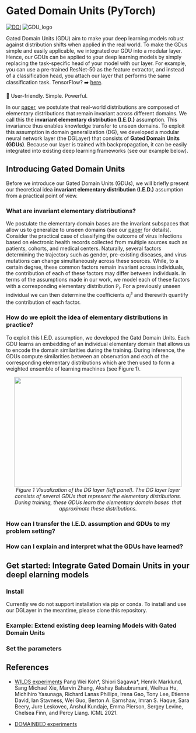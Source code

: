 # Gated Domain Units (PyTorch)


[![DOI](https://img.shields.io/badge/DOI-2206.12444/arxiv.org/abs/2206.12444-red.svg)](https://arxiv.org/abs/2206.12444)
![GDU_logo](https://user-images.githubusercontent.com/73110207/185412013-40309db3-dc3d-4f32-bf65-6c00e87d28a7.png)

Gated Domain Units (GDU) aim to make your deep learning models robust against distribution shifts when applied in the real world. To make the GDus simple and easily applicable, we integrated our GDU into a modular layer. Hence, our GDUs can be applied to your deep learning models by simply replacing the task-specific head of your model with our layer. For example, you can use a pre-trained ResNet-50 as the feature extractor, and instead of a classification head, you attach our layer that performs the same classification task. TensorFlow? ➡️ [here](https://github.com/im-ethz/pub-gdu4dg).

🚀 User-friendly. Simple. Powerful.

In our [paper](https://arxiv.org/abs/2206.12444), we postulate that real-world distributions are composed of elementary distributions that remain invariant across different domains. We call this the **invariant elementary distribution (I.E.D.)** assumption. This invariance thus enables knowledge transfer to unseen domains. To exploit this assumption in domain generalization (DG), we developed a modular neural network layer (the DGLayer) that consists of **Gated Domain Units (GDUs)**. Because our layer is trained with backpropagation, it can be easily integrated into existing deep learning frameworks (see our example below).

## Introducing Gated Domain Units

Before we introduce our Gated Domain Units (GDUs), we will briefly present our theoretical idea **invariant elementary distribution (I.E.D.)** assumption from a practical point of view. 

### What are invariant elementary distributions?

We postulate the elementary domain bases are the invariant subspaces that allow us to generalize to unseen domains (see our [paper](https://arxiv.org/abs/2206.12444) for details). Consider the practical case of classifying the outcome of virus infections based on electronic health records collected from multiple sources such as patients, cohorts, and medical centers. Naturally, several factors determining the trajectory such as gender, pre-existing diseases, and virus mutations can change simultaneously across these sources. While, to a certain degree, these common factors remain invariant across individuals, the contribution of each of these factors may differ between individuals. In terms of the assumptions made in our work, we model each of these factors with a corresponding elementary distribution $\mathbb{P}_{i}$. For a previously unseen individual we can then determine the coefficients $\alpha_i^s$ and therewith quantify the contribution of each factor.

### How do we eploit the idea of elementary distributions in practice?

To exploit this I.E.D. assumption, we developed the Gatd Domain Units. Each GDU learns an embedding of an individual elementary domain that allows us to encode the domain similarities during the training. During inference, the GDUs compute similarities between an observation and each of the corresponding elementary distributions which are then used to form a weighted ensemble of learning machines (see Figure 1).

<p align="center">
  <img width="460" height="300" src="https://user-images.githubusercontent.com/73110207/179177894-0528920c-1063-4834-ab3f-852a0ab2d156.png">
  <br>
    <em>Figure 1 Visualization of the DG layer (left panel). The DG layer layer consists of several GDUs that represent the elementary distributions. During training, these GDUs learn the elementary domain bases <MATH> V_{1} , ... , V_{M} </MATH> that approximate these distributions.</em>
</p>

### How can I transfer the I.E.D. assumption and GDUs to my problem setting?

### How can I explain and interpret what the GDUs have learned?

## Get started: Integrate Gated Domain Units in your deepl elarning models

### Install

Currently we do not support installation via pip or conda. To install and use our DGLayer in the meantime, please clone this repository.

### Example: Extend existing deep learning Models with Gated Domain Units

### Set the parameters

## References

- [WILDS experiments](https://github.com/p-lambda/wilds) Pang Wei Koh*, Shiori Sagawa*, Henrik Marklund, Sang Michael Xie, Marvin Zhang, Akshay Balsubramani, Weihua Hu, Michihiro Yasunaga, Richard Lanas Phillips, Irena Gao, Tony Lee, Etienne David, Ian Stavness, Wei Guo, Berton A. Earnshaw, Imran S. Haque, Sara Beery, Jure Leskovec, Anshul Kundaje, Emma Pierson, Sergey Levine, Chelsea Finn, and Percy Liang. ICML 2021.

- [DOMAINBED experiments](https://github.com/facebookresearch/DomainBed)

